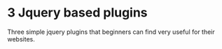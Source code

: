 # 3 Jquery based plugins
Three simple jquery plugins that beginners can find very useful for their websites.
